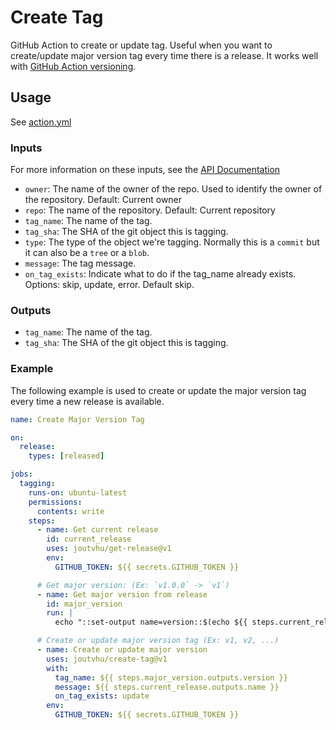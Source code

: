 # Create Tag

GitHub Action to create or update tag.
Useful when you want to create/update major version tag every time there is a release.
It works well with [GitHub Action versioning](https://docs.github.com/en/actions/creating-actions/about-custom-actions#using-tags-for-release-management).

## Usage

See [action.yml](action.yml)

### Inputs

For more information on these inputs, see the [API Documentation](https://developer.github.com/v3/git/tags/#input)

- `owner`: The name of the owner of the repo. Used to identify the owner of the repository. Default: Current owner
- `repo`: The name of the repository. Default: Current repository
- `tag_name`: The name of the tag.
- `tag_sha`: The SHA of the git object this is tagging.
- `type`: The type of the object we're tagging. Normally this is a `commit` but it can also be a `tree` or a `blob`.
- `message`: The tag message.
- `on_tag_exists`: Indicate what to do if the tag_name already exists. Options: skip, update, error. Default skip.

### Outputs

- `tag_name`: The name of the tag.
- `tag_sha`: The SHA of the git object this is tagging.

### Example

The following example is used to create or update the major version tag every time a new release is available.

```yaml
name: Create Major Version Tag

on:
  release:
    types: [released]

jobs:
  tagging:
    runs-on: ubuntu-latest
    permissions:
      contents: write
    steps:
      - name: Get current release
        id: current_release
        uses: joutvhu/get-release@v1
        env:
          GITHUB_TOKEN: ${{ secrets.GITHUB_TOKEN }}

      # Get major version: (Ex: `v1.0.0` -> `v1`)
      - name: Get major version from release
        id: major_version
        run: |
          echo "::set-output name=version::$(echo ${{ steps.current_release.outputs.tag_name }} | cut -f 1 -d .)"

      # Create or update major version tag (Ex: v1, v2, ...)
      - name: Create or update major version
        uses: joutvhu/create-tag@v1
        with:
          tag_name: ${{ steps.major_version.outputs.version }}
          message: ${{ steps.current_release.outputs.name }}
          on_tag_exists: update
        env:
          GITHUB_TOKEN: ${{ secrets.GITHUB_TOKEN }}
```
